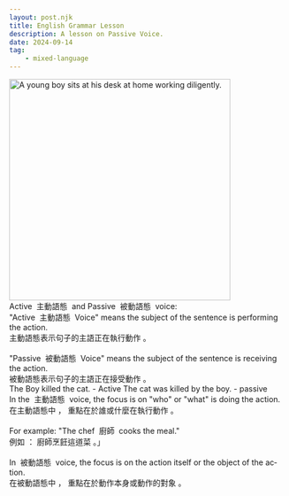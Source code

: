 ```yaml
---
layout: post.njk
title: English Grammar Lesson
description: A lesson on Passive Voice.
date: 2024-09-14
tag:
    - mixed-language
---
```

<img src="{{ '/assets/images/student.jpg' | assetUrl }}" alt="A young boy sits at his desk at home working diligently." width="400" class="centered"></br>
<span lang="en" class="en-text">Active </span>&nbsp;<span lang="zh-TW" class="zh-TW-text">主動語態  </span>&nbsp;<span lang="en" class="en-text">and Passive </span>&nbsp;<span lang="zh-TW" class="zh-TW-text">被動語態 </span>&nbsp;<span lang="en" class="en-text">voice:
</span> <br> <span lang="en" class="en-text">"Active </span>&nbsp;<span lang="zh-TW" class="zh-TW-text">主動語態 </span>&nbsp;<span lang="en" class="en-text">Voice" means the subject of the sentence is performing the action.  
</span> <span lang="zh-TW" class="zh-TW-text">主動語態表示句子的主語正在執行動作</span>&nbsp;<span lang="en" class="en-text">。  
</span> <br> <span lang="en" class="en-text">"Passive </span>&nbsp;<span lang="zh-TW" class="zh-TW-text">被動語態 </span>&nbsp;<span lang="en" class="en-text">Voice" means the subject of the sentence is receiving the action.  
</span> <span lang="zh-TW" class="zh-TW-text">被動語態表示句子的主語正在接受動作</span>&nbsp;<span lang="en" class="en-text">。
</span> <br> <span lang="en" class="en-text">The Boy killed the cat. - Active
</span> <span lang="en" class="en-text">The cat was killed by the boy.  -  passive
</span> <br> <span lang="en" class="en-text">In the </span>&nbsp;<span lang="zh-TW" class="zh-TW-text">主動語態  </span>&nbsp;<span lang="en" class="en-text">voice, the focus is on "who" or "what" is doing the action.  
</span> <span lang="zh-TW" class="zh-TW-text">在主動語態中</span>&nbsp;<span lang="en" class="en-text">，</span>&nbsp;<span lang="zh-TW" class="zh-TW-text">重點在於誰或什麼在執行動作</span>&nbsp;<span lang="en" class="en-text">。  
</span> <br> <span lang="en" class="en-text">For example: "The chef </span>&nbsp;<span lang="zh-TW" class="zh-TW-text">廚師 </span>&nbsp;<span lang="en" class="en-text">cooks the meal."  
</span> <span lang="zh-TW" class="zh-TW-text">例如</span>&nbsp;<span lang="en" class="en-text">：</span>&nbsp;<span lang="zh-TW" class="zh-TW-text">廚師烹飪這道菜</span>&nbsp;<span lang="en" class="en-text">。」  
</span> <br> <span lang="en" class="en-text">In </span>&nbsp;<span lang="zh-TW" class="zh-TW-text">被動語態 </span>&nbsp;<span lang="en" class="en-text">voice, the focus is on the action itself or the object of the action.  
</span> <span lang="zh-TW" class="zh-TW-text">在被動語態中</span>&nbsp;<span lang="en" class="en-text">，</span>&nbsp;<span lang="zh-TW" class="zh-TW-text">重點在於動作本身或動作的對象</span>&nbsp;<span lang="en" class="en-text">。  
</span> <br>